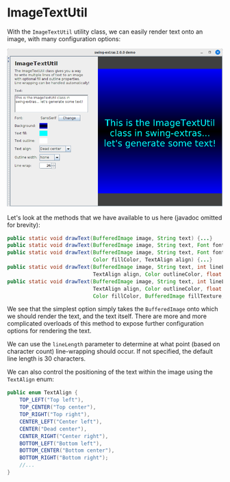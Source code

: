 # ImageTextUtil

With the `ImageTextUtil` utility class, we can easily render text onto an image, with many
configuration options:

![ImageTextUtil1](image_text_util1.png)

Let's look at the methods that we have available to us here (javadoc omitted for brevity):

```java
public static void drawText(BufferedImage image, String text) {...}
public static void drawText(BufferedImage image, String text, Font font, Color outlineColor, Color fillColor) {...}
public static void drawText(BufferedImage image, String text, Font font, Color outlineColor,
                            Color fillColor, TextAlign align) {...}
public static void drawText(BufferedImage image, String text, int lineLength, Font font,
                            TextAlign align, Color outlineColor, float outlineWidthFactor, Color fillColor) {...}
public static void drawText(BufferedImage image, String text, int lineLength, Font font,
                            TextAlign align, Color outlineColor, float outlineWidthFactor,
                            Color fillColor, BufferedImage fillTexture, Rectangle rect) {...}
```

We see that the simplest option simply takes the `BufferedImage` onto which we should render the text,
and the text itself. There are more and more complicated overloads of this method to expose further
configuration options for rendering the text. 

We can use the `lineLength` parameter to determine at what point (based on character count) line-wrapping
should occur. If not specified, the default line length is 30 characters.

We can also control the positioning of the text within the image using the `TextAlign` enum:

```java
public enum TextAlign {
    TOP_LEFT("Top left"),
    TOP_CENTER("Top center"),
    TOP_RIGHT("Top right"),
    CENTER_LEFT("Center left"),
    CENTER("Dead center"),
    CENTER_RIGHT("Center right"),
    BOTTOM_LEFT("Bottom left"),
    BOTTOM_CENTER("Bottom center"),
    BOTTOM_RIGHT("Bottom right");
    //...
}
```

